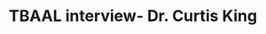 ---
layout: manifest
title: TBAAL interview- Dr. Curtis King
manifest_name: tbaal-interview-dr-curtis-king

---